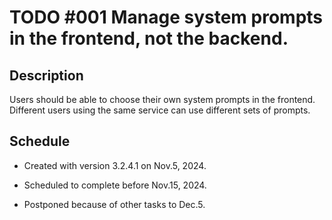 # TODO #001 Manage system prompts in the frontend, not the backend.

## Description

Users should be able to choose their own system prompts in the frontend. Different users using the same service can use different sets of prompts.

## Schedule

- Created with version 3.2.4.1 on Nov.5, 2024.

- Scheduled to complete before Nov.15, 2024.

- Postponed because of other tasks to Dec.5.